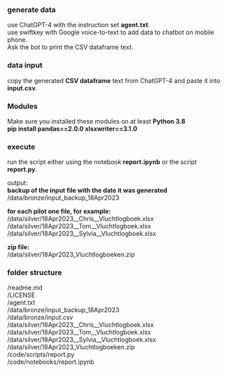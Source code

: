 ### generate data

use ChatGPT-4 with the instruction set **agent.txt**.  
use swiftkey with Google voice-to-text to add data to chatbot on mobile phone.  
Ask the bot to print the CSV dataframe text.  

### data input

copy the generated **CSV dataframe** text from ChatGPT-4 and paste it into **input.csv**.  

### Modules

Make sure you installed these modules on at least **Python 3.8**  
**pip install pandas==2.0.0 xlsxwriter==3.1.0**  

### execute 

run the script either using the notebook **report.ipynb** or the script **report.py**.  

output:  
**backup of the input file with the date it was generated**  
/data/bronze/input_backup_18Apr2023  

**for each pilot one file, for example:**  
/data/silver/18Apr2023__Chris__Vluchtlogboek.xlsx  
/data/silver/18Apr2023__Tom__Vluchtlogboek.xlsx  
/data/silver/18Apr2023__Sylvia__Vluchtlogboek.xlsx  

**zip file:**  
/data/silver/18Apr2023_Vluchtlogboeken.zip  

### folder structure

/readme.md  
/LICENSE  
/agent.txt  
/data/bronze/input_backup_18Apr2023  
/data/bronze/input.csv  
/data/silver/18Apr2023__Chris__Vluchtlogboek.xlsx  
/data/silver/18Apr2023__Tom__Vluchtlogboek.xlsx  
/data/silver/18Apr2023__Sylvia__Vluchtlogboek.xlsx  
/data/silver/18Apr2023_Vluchtlogboeken.zip  
/code/scripts/report.py  
/code/notebooks/report.ipynb  